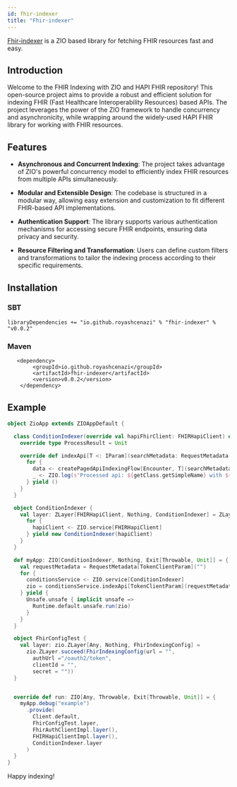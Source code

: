 ```yaml
---
id: fhir-indexer
title: "Fhir-indexer"
---
```


[Fhir-indexer](https://github.com/royashcenazi/fhir-indexer) is a ZIO based library for fetching FHIR resources fast and easy.
## Introduction

Welcome to the FHIR Indexing with ZIO and HAPI FHIR repository! This open-source project aims to provide a robust and efficient solution for indexing FHIR (Fast Healthcare Interoperability Resources) based APIs. The project leverages the power of the ZIO framework to handle concurrency and asynchronicity, while wrapping around the widely-used HAPI FHIR library for working with FHIR resources.

## Features

- **Asynchronous and Concurrent Indexing**: The project takes advantage of ZIO's powerful concurrency model to efficiently index FHIR resources from multiple APIs simultaneously.

- **Modular and Extensible Design**: The codebase is structured in a modular way, allowing easy extension and customization to fit different FHIR-based API implementations.

- **Authentication Support**: The library supports various authentication mechanisms for accessing secure FHIR endpoints, ensuring data privacy and security.

- **Resource Filtering and Transformation**: Users can define custom filters and transformations to tailor the indexing process according to their specific requirements.

## Installation

### SBT

`libraryDependencies += "io.github.royashcenazi" % "fhir-indexer" % "v0.0.2"`

### Maven
```
   <dependency>
        <groupId>io.github.royashcenazi</groupId>
        <artifactId>fhir-indexer</artifactId>
        <version>v0.0.2</version>
    </dependency>
```

## Example

```scala
object ZioApp extends ZIOAppDefault {

  class ConditionIndexer(override val hapiFhirClient: FHIRHapiClient) extends ApiIndexer {
    override type ProcessResult = Unit

    override def indexApi[T <: IParam](searchMetadata: RequestMetadata[T]): ZIO[Any, Throwable, Unit] = {
      for {
        data <- createPagedApiIndexingFlow[Encounter, T](searchMetadata)
        _ <- ZIO.log(s"Processed api: ${getClass.getSimpleName} with ${data.size} entries")
      } yield ()
    }
  }

  object ConditionIndexer {
    val layer: ZLayer[FHIRHapiClient, Nothing, ConditionIndexer] = ZLayer {
      for {
        hapiClient <- ZIO.service[FHIRHapiClient]
      } yield new ConditionIndexer(hapiClient)
    }
  }

  def myApp: ZIO[ConditionIndexer, Nothing, Exit[Throwable, Unit]] = {
    val requestMetadata = RequestMetadata[TokenClientParam]("")
    for {
      conditionsService <- ZIO.service[ConditionIndexer]
      zio = conditionsService.indexApi[TokenClientParam](requestMetadata)
    } yield {
      Unsafe.unsafe { implicit unsafe =>
        Runtime.default.unsafe.run(zio)
      }
    }
  }

  object FhirConfigTest {
    val layer: zio.ZLayer[Any, Nothing, FhirIndexingConfig] =
      zio.ZLayer.succeed(FhirIndexingConfig(url = "",
        authUrl ="/oauth2/token",
        clientId = "",
        secret = ""))
  }


  override def run: ZIO[Any, Throwable, Exit[Throwable, Unit]] = {
    myApp.debug("example")
      .provide(
        Client.default,
        FhirConfigTest.layer,
        FhirAuthClientImpl.layer(),
        FHIRHapiClientImpl.layer(),
        ConditionIndexer.layer
      )
  }
}
```
Happy indexing!